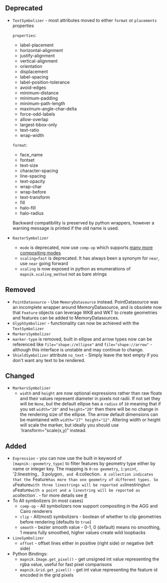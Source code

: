 ## Deprecated

 * `TextSymbolizer` - most attributes moved to either `format` or `placements` properties

   `properties`:
      * label-placement
      * horizontal-alignment
      * justify-alignment
      * vertical-alignment
      * orientation
      * displacement
      * label-spacing
      * label-position-tolerance
      * avoid-edges
      * minimum-distance
      * minimum-padding
      * minimum-path-length
      * maximum-angle-char-delta
      * force-odd-labels
      * allow-overlap
      * largest-bbox-only
      * text-ratio
      * wrap-width

   `format`:
      * face_name
      * fontset
      * text-size
      * character-spacing
      * line-spacing
      * text-opacity
      * wrap-char
      * wrap-before
      * text-transform
      * fill
      * halo-fill
      * halo-radius

    Backward compatibility is preserved by python wrappers, however a warning message is printed if the old name is used.


 * `RasterSymbolizer`
   *  `mode` is deprecated, now use `comp-op` which supports [many more compositing modes](https://github.com/mapnik/mapnik/blob/master/include/mapnik/image_compositing.hpp#L42-79)
   *  `scaling=fast` is deprecated. It has always been a synonym for `near`, use `near` going forward
   *  `scaling` is now exposed in python as enumerations of `mapnik.scaling_method` not as bare strings

## Removed

 * `PointDatasource` - Use `MemoryDatasource` instead. PointDatasource was an incomplete wrapper around MemoryDatasource, and is obsolete now that `Feature` objects can leverage WKB and WKT to create geometries and features can be added to MemoryDatasources.
 * `GlyphSymbolizer` - functionality can now be achieved with the `TextSymbolizer`
 * `MarkersSymbolizer` 
  * `marker-type` is removed, built in ellipse and arrow types now can be referenced like `file="shape://ellipse"` and `file="shape://arrow"` - although this interface is unstable and may continue to change.
 * `ShieldSymbolizer` attribute `no_text` - Simply leave the text empty if you don't want any text to be rendered.

## Changed

 * `MarkersSymbolizer`
   * `width` and `height` are now optional expressions rather than raw floats and their values represent diameter in pixels not radii. If not set they will be `None`, but the default ellipse has a `radius` of `10` meaning that if you set `width="20"` and `height="20"` then there will be no change in the rendering size of the ellipse. The arrow default dimensions can be maintained with `width="27" height="12"`. Altering width or height will scale the marker, but ideally you should use `transform="scale(x,y)" instead.

## Added
 
 * `Expression` - you can now use the built in keyword of `[mapnik::geometry_type]` to filter features by geometry type either by name or integer key. The mapping is `0:no geometry`, `1:point`, '2:linestring`, `3:polygon`, and `4:collection`. A collection indicates that the `Feature` has more than one geometry of different types. So a `Feature` with three linestrings will be reported as `linestring` but a `Feature` with a point and a linestring will be reported as a `collection`. - for more details see [#](https://github.com/mapnik/mapnik/issues/546)
 * To All symbolizers (in most cases)
   * `comp-op` - All symbolizers now support compositing in the AGG and Cairo renderers
   * `clip` - All(most) symbolizers - boolean of whether to clip geometries before rendering (defaults to `true`)
   * `smooth` - bezier smooth value - 0-1, 0 (default) means no smoothing, 1 means fully smoothed, higher values create wild loopbacks
 * `LineSymbolizer`
   * `offset` - offset lines either in positive (right side) or negative (left side)
 * Python Bindings:
   * `mapnik.Image.get_pixel()` - get unsigned int value representing the rgba value, useful for fast pixel comparisons
   * `mapnik.Grid.get_pixel()` - get int value representing the feature id encoded in the grid pixels